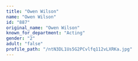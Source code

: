 ```yaml
---
title: "Owen Wilson"
name: "Owen Wilson"
id: "887"
original_name: "Owen Wilson"
known_for_department: "Acting"
gender: "2"
adult: "false"
profile_path: "/ntN3DL1Us5G2PCvlfq112vLXRKa.jpg"
---
```


